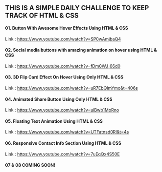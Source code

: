 ## THIS IS A SIMPLE DAILY CHALLENGE TO KEEP TRACK OF HTML & CSS

#### 01. Button With Awesome Hover Effects Using HTML & CSS

Link : https://www.youtube.com/watch?v=SP0wAmjbaQ4


#### 02. Social media buttons with amazing animation on hover using HTML & CSS

Link : https://www.youtube.com/watch?v=fDm0WJ_66d0


#### 03. 3D Flip Card Effect On Hover Using Only HTML & CSS

Link : https://www.youtube.com/watch?v=uR7EbQImYmo&t=406s


#### 04. Animated Share Button Using Only HTML & CSS

Link : https://www.youtube.com/watch?v=uiBwb1MoRno


#### 05. Floating Text Animation Using HTML & CSS

Link : https://www.youtube.com/watch?v=UTFatnsd0RI&t=4s


#### 06. Responsive Contact Info Section Using HTML & CSS

Link : https://www.youtube.com/watch?v=7uEqQx4S50E


#### 07 & 08 COMING SOON!


